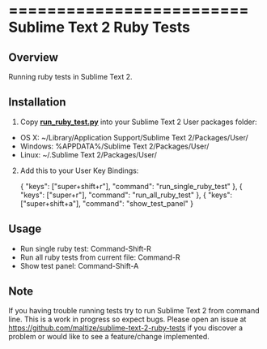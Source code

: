 =========================
Sublime Text 2 Ruby Tests
=========================

Overview
--------
Running ruby tests in Sublime Text 2.

Installation
------------
1. Copy **[run_ruby_test.py](https://github.com/maltize/sublime-text-2-ruby-tests/raw/master/run_ruby_test.py)** into your Sublime Text 2 User packages folder:

 - OS X: ~/Library/Application Support/Sublime Text 2/Packages/User/
 - Windows: %APPDATA%/Sublime Text 2/Packages/User/
 - Linux: ~/.Sublime Text 2/Packages/User/

2. Add this to your User Key Bindings:

     { "keys": ["super+shift+r"], "command": "run_single_ruby_test" },
     { "keys": ["super+r"], "command": "run_all_ruby_test" },
     { "keys": ["super+shift+a"], "command": "show_test_panel" }

Usage
-----

 - Run single ruby test: Command-Shift-R
 - Run all ruby tests from current file: Command-R
 - Show test panel: Command-Shift-A

Note
----
If you having trouble running tests try to run Sublime Text 2 from command line.
This is a work in progress so expect bugs.
Please open an issue at https://github.com/maltize/sublime-text-2-ruby-tests if you discover a problem or would like to see a feature/change implemented.